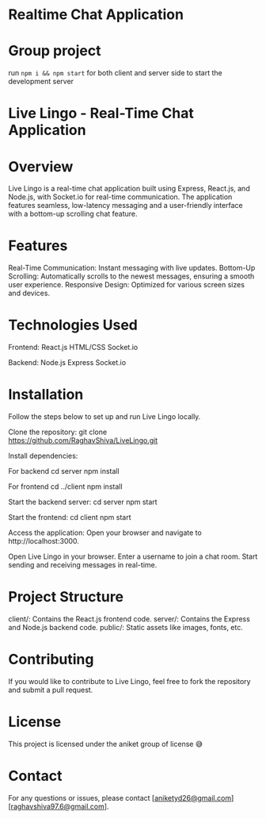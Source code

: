 # Realtime Chat Application
# Group project
 run ```npm i && npm start``` for both client and server side to start the development server
# Live Lingo - Real-Time Chat Application

# Overview
Live Lingo is a real-time chat application built using Express, React.js, and Node.js, with Socket.io for real-time communication. The application features seamless, low-latency messaging and a user-friendly interface with a bottom-up scrolling chat feature.

# Features
Real-Time Communication: Instant messaging with live updates.
Bottom-Up Scrolling: Automatically scrolls to the newest messages, ensuring a smooth user experience.
Responsive Design: Optimized for various screen sizes and devices.

# Technologies Used

Frontend:
React.js
HTML/CSS
Socket.io

Backend:
Node.js
Express
Socket.io

# Installation
Follow the steps below to set up and run Live Lingo locally.

Clone the repository:  git clone https://github.com/RaghavShiva/LiveLingo.git

Install dependencies:

 For backend
cd server
npm install

 For frontend
cd ../client
npm install

Start the backend server:
cd server
npm start

Start the frontend:
cd client
npm start

Access the application:
Open your browser and navigate to http://localhost:3000.

Open Live Lingo in your browser.
Enter a username to join a chat room.
Start sending and receiving messages in real-time.

# Project Structure
client/: Contains the React.js frontend code.
server/: Contains the Express and Node.js backend code.
public/: Static assets like images, fonts, etc.

# Contributing
If you would like to contribute to Live Lingo, feel free to fork the repository and submit a pull request.

# License
This project is licensed under the aniket group of license 😅

# Contact
For any questions or issues, please contact [aniketyd26@gmail.com] [raghavshiva97.6@gmail.com].







